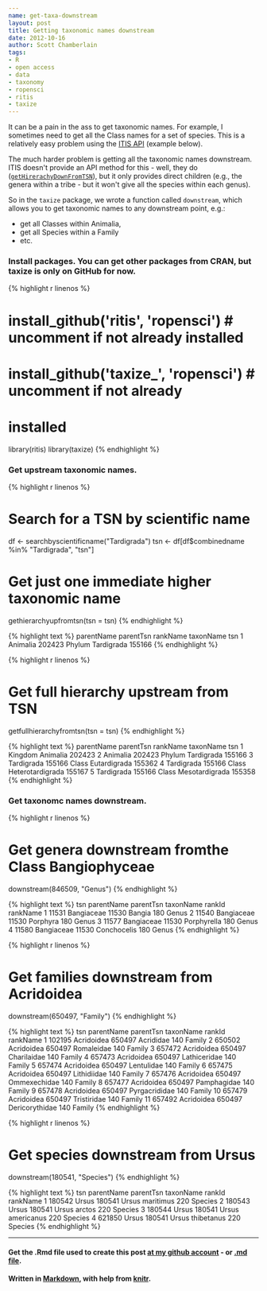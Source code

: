 ```yaml
---
name: get-taxa-downstream
layout: post
title: Getting taxonomic names downstream
date: 2012-10-16
author: Scott Chamberlain
tags: 
- R
- open access
- data
- taxonomy
- ropensci
- ritis
- taxize
---
```


It can be a pain in the ass to get taxonomic names. For example, I sometimes need to get all the Class names for a set of species.  This is a relatively easy problem using the [ITIS API](http://www.itis.gov/ws_description.html) (example below).  

The much harder problem is getting all the taxonomic names downstream. ITIS doesn't provide an API method for this - well, they do ([`getHirerachyDownFromTSN`](http://www.itis.gov/ws_hierApiDescription.html#getHierarchyDn)), but it only provides direct children (e.g., the genera within a tribe - but it won't give all the species within each genus).  

So in the `taxize` package, we wrote a function called `downstream`, which allows you to get taxonomic names to any downstream point, e.g.:

+ get all Classes within Animalia,
+ get all Species within a Family
+ etc.

### Install packages.  You can get other packages from CRAN, but taxize is only on GitHub for now. 

{% highlight r linenos %}
# install_github('ritis', 'ropensci') # uncomment if not already installed
# install_github('taxize_', 'ropensci') # uncomment if not already
# installed
library(ritis)
library(taxize)
{% endhighlight %}


### Get upstream taxonomic names.

{% highlight r linenos %}
# Search for a TSN by scientific name
df <- searchbyscientificname("Tardigrada")
tsn <- df[df$combinedname %in% "Tardigrada", "tsn"]

# Get just one immediate higher taxonomic name
gethierarchyupfromtsn(tsn = tsn)
{% endhighlight %}



{% highlight text %}
  parentName parentTsn rankName  taxonName    tsn
1   Animalia    202423   Phylum Tardigrada 155166
{% endhighlight %}



{% highlight r linenos %}

# Get full hierarchy upstream from TSN
getfullhierarchyfromtsn(tsn = tsn)
{% endhighlight %}



{% highlight text %}
  parentName parentTsn rankName        taxonName    tsn
1                       Kingdom         Animalia 202423
2   Animalia    202423   Phylum       Tardigrada 155166
3 Tardigrada    155166    Class     Eutardigrada 155362
4 Tardigrada    155166    Class Heterotardigrada 155167
5 Tardigrada    155166    Class   Mesotardigrada 155358
{% endhighlight %}


### Get taxonomc names downstream.

{% highlight r linenos %}
# Get genera downstream fromthe Class Bangiophyceae
downstream(846509, "Genus")
{% endhighlight %}



{% highlight text %}
    tsn parentName parentTsn   taxonName rankId rankName
1 11531 Bangiaceae     11530      Bangia    180    Genus
2 11540 Bangiaceae     11530    Porphyra    180    Genus
3 11577 Bangiaceae     11530 Porphyrella    180    Genus
4 11580 Bangiaceae     11530 Conchocelis    180    Genus
{% endhighlight %}



{% highlight r linenos %}

# Get families downstream from Acridoidea
downstream(650497, "Family")
{% endhighlight %}



{% highlight text %}
      tsn parentName parentTsn      taxonName rankId rankName
1  102195 Acridoidea    650497      Acrididae    140   Family
2  650502 Acridoidea    650497     Romaleidae    140   Family
3  657472 Acridoidea    650497    Charilaidae    140   Family
4  657473 Acridoidea    650497   Lathiceridae    140   Family
5  657474 Acridoidea    650497     Lentulidae    140   Family
6  657475 Acridoidea    650497    Lithidiidae    140   Family
7  657476 Acridoidea    650497   Ommexechidae    140   Family
8  657477 Acridoidea    650497    Pamphagidae    140   Family
9  657478 Acridoidea    650497  Pyrgacrididae    140   Family
10 657479 Acridoidea    650497    Tristiridae    140   Family
11 657492 Acridoidea    650497 Dericorythidae    140   Family
{% endhighlight %}



{% highlight r linenos %}

# Get species downstream from Ursus
downstream(180541, "Species")
{% endhighlight %}



{% highlight text %}
     tsn parentName parentTsn        taxonName rankId rankName
1 180542      Ursus    180541  Ursus maritimus    220  Species
2 180543      Ursus    180541     Ursus arctos    220  Species
3 180544      Ursus    180541 Ursus americanus    220  Species
4 621850      Ursus    180541 Ursus thibetanus    220  Species
{% endhighlight %}


*********
#### Get the .Rmd file used to create this post [at my github account](https://github.com/SChamberlain/schamberlain.github.com/blob/master/_drafts/2012-10-16-get-taxa-downstream.Rmd) - or [.md file](https://github.com/SChamberlain/schamberlain.github.com/tree/master/_posts/2012-10-16-get-taxa-downstream.md).

#### Written in [Markdown](http://daringfireball.net/projects/markdown/), with help from [knitr](http://yihui.name/knitr/).